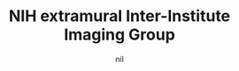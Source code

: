 ---
title: "NIH extramural Inter-Institute Imaging Group"
project_id: 
date: nil
conference_id: ""
presenters:
   - peter_bandettini
summary: "<p>NIH extramural Inter-Institute Imaging Group, Bethesda</p>"
file: /assets/presentations/T159.ppt
filename: T159.ppt
layout: presentation
---